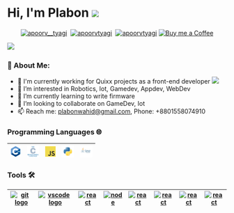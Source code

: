 # Hi, I'm Plabon <img src="https://github.com/TheDudeThatCode/TheDudeThatCode/blob/master/Assets/Hi.gif" width="29px">

<p align="center">
<a href="https://twitter.com/PlabonWahid" target="blank"><img align="center" src="https://cdn.jsdelivr.net/npm/simple-icons@3.0.1/icons/twitter.svg" alt="apoorv__tyagi" height="20" width="20" /></a>&nbsp;
<a href="https://www.linkedin.com/in/sakib-hasan-240990190/" target="blank"><img align="center" src="https://cdn.jsdelivr.net/npm/simple-icons@3.0.1/icons/linkedin.svg" alt="apoorvtyagi" height="20" width="20" /></a>&nbsp;
<a href="https://www.facebook.com/sakibhasan.plabon.79" target="blank"><img align="center" src="https://cdn.jsdelivr.net/npm/simple-icons@3.0.1/icons/facebook.svg" alt="apoorvtyagi" height="20" width="20" /></a>
<a href="https://www.youtube.com/channel/UC5oTOM4P7JKW7Abj70dcw-A"><img align="center" alt="Buy me a Coffee" width="22px" src="https://cdn.jsdelivr.net/npm/simple-icons@3.0.1/icons/youtube.svg" /></a>
</p>

![](https://camo.githubusercontent.com/992babdffd8c74a1502de375fbdf7e4d54773242/68747470733a2f2f6d656469612e67697068792e636f6d2f6d656469612f53576f536b4e36447854737a71494b4571762f67697068792e676966)

### 🤵 About Me:

- 🏦 I'm currently working for Quixx projects as a front-end developer
  <img src="https://media.giphy.com/media/WUlplcMpOCEmTGBtBW/giphy.gif" width="30">
- 👀 I’m interested in Robotics, Iot, Gamedev, Appdev, WebDev
- 🌱 I’m currently learning to write firmware
- 💞️ I’m looking to collaborate on GameDev, Iot
- 📫 Reach me: plabonwahid@gmail.com, Phone: +8801558074910

### Programming Languages 🌐

| [<img src="https://raw.githubusercontent.com/github/explore/80688e429a7d4ef2fca1e82350fe8e3517d3494d/topics/cpp/cpp.png" alt="cpp logo" width="24">](https://isocpp.org/) | [<img src="https://raw.githubusercontent.com/github/explore/80688e429a7d4ef2fca1e82350fe8e3517d3494d/topics/c/c.png" alt="c logo" width="28">](http://www.open-std.org/jtc1/sc22/wg14/) | [<img src="https://raw.githubusercontent.com/github/explore/80688e429a7d4ef2fca1e82350fe8e3517d3494d/topics/javascript/javascript.png" alt="js logo" width="24">](https://developer.mozilla.org/en-US/docs/Web/JavaScript) | [<img src="https://raw.githubusercontent.com/github/explore/80688e429a7d4ef2fca1e82350fe8e3517d3494d/topics/python/python.png" alt="python logo" width="28">](https://www.python.org/) | [<img src="https://raw.githubusercontent.com/github/explore/80688e429a7d4ef2fca1e82350fe8e3517d3494d/topics/java/java.png" alt="java logo" width="28">](https://www.java.com/en/) |
| ------------------------------------------------------------------------------------------------------------------------------------------------------------------------- | --------------------------------------------------------------------------------------------------------------------------------------------------------------------------------------- | -------------------------------------------------------------------------------------------------------------------------------------------------------------------------------------------------------------------------- | -------------------------------------------------------------------------------------------------------------------------------------------------------------------------------------- | --------------------------------------------------------------------------------------------------------------------------------------------------------------------------------- |

### Tools 🛠️

| [<img src="https://upload.wikimedia.org/wikipedia/commons/3/3f/Git_icon.svg" alt="git logo" width="24">](https://git-scm.com/) | [<img src="https://upload.wikimedia.org/wikipedia/commons/9/9a/Visual_Studio_Code_1.35_icon.svg" alt="vscode logo" width="24">](https://code.visualstudio.com/) | [<img src="https://upload.wikimedia.org/wikipedia/commons/4/47/React.svg" alt="react" width="24">](https://reactjs.org/) | [<img src="https://upload.wikimedia.org/wikipedia/commons/d/d9/Node.js_logo.svg" alt="node" width="24">](https://nodejs.org/en/) | [<img src="https://upload.wikimedia.org/wikipedia/commons/9/93/MongoDB_Logo.svg" alt="react" width="24">](https://mongodb.com/) | [<img src="https://upload.wikimedia.org/wikipedia/commons/8/87/Arduino_Logo.svg" alt="react" width="24">](https://www.arduino.cc/) | [<img src="https://upload.wikimedia.org/wikipedia/commons/1/19/Unity_Technologies_logo.svg" alt="react" width="24">](https://unity.com/) | [<img src="https://upload.wikimedia.org/wikipedia/commons/3/3c/Logo_Blender.svg" alt="react" width="24">](https://www.blender.org/) |
| ------------------------------------------------------------------------------------------------------------------------------ | --------------------------------------------------------------------------------------------------------------------------------------------------------------- | ------------------------------------------------------------------------------------------------------------------------ | -------------------------------------------------------------------------------------------------------------------------------- | ------------------------------------------------------------------------------------------------------------------------------- | ---------------------------------------------------------------------------------------------------------------------------------- | ---------------------------------------------------------------------------------------------------------------------------------------- | ----------------------------------------------------------------------------------------------------------------------------------- |
